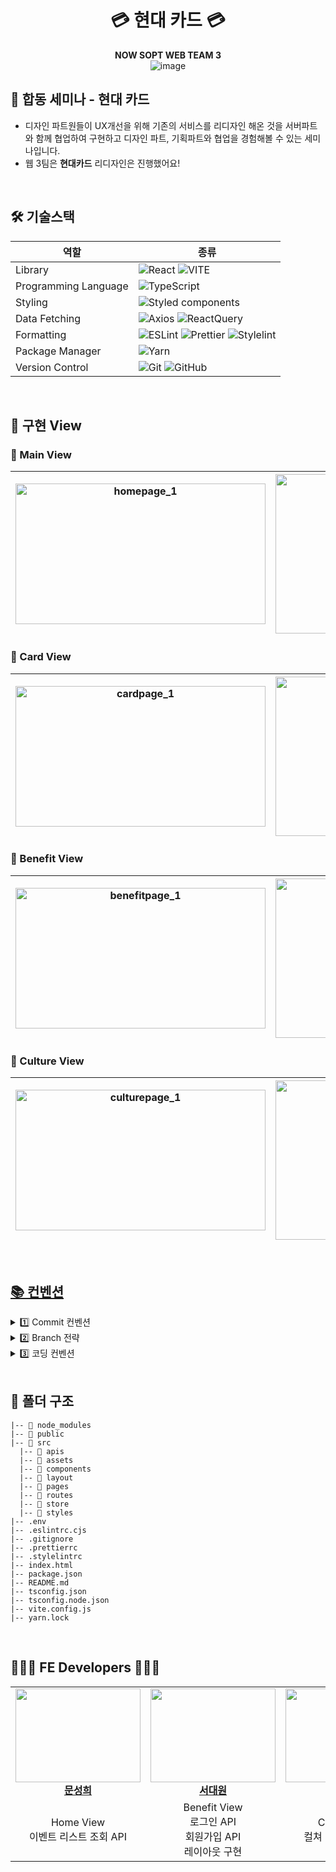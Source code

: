 <div align="center">

# 💳 현대 카드 💳

**NOW SOPT WEB TEAM 3**
<br />
![image](https://github.com/NOW-SOPT-CDSP-WEB3/client/assets/52481403/5e9928e6-e79c-442e-9ab8-85884103e08e)
</div>

## 📌 합동 세미나 - 현대 카드

- 디자인 파트원들이 UX개선을 위해 기존의 서비스를 리디자인 해온 것을 서버파트와 함께 협업하여 구현하고 디자인 파트, 기획파트와 협업을 경험해볼 수 있는 세미나입니다.
- 웹 3팀은 **현대카드** 리디자인은 진행했어요!

<br/>

<h2> 🛠 기술스택 </h2>

| 역할                 | 종류                                                                                                                                                                                                                                                                                                                          |
| -------------------- | ----------------------------------------------------------------------------------------------------------------------------------------------------------------------------------------------------------------------------------------------------------------------------------------------------------------------------- |
| Library              | ![React](https://img.shields.io/badge/React-61DAFB?style=for-the-badge&logo=React&logoColor=white) ![VITE](https://img.shields.io/badge/VITE-646CFF?style=for-the-badge&logo=Vite&logoColor=white)                                                                                                                            |
| Programming Language | ![TypeScript](https://img.shields.io/badge/TypeScript-3178C6.svg?style=for-the-badge&logo=TypeScript&logoColor=white)                                                                                                                                                                                                         |
| Styling              | ![Styled components](https://img.shields.io/badge/styled_components-DB7093?style=for-the-badge&logo=Styled-components&logoColor=white)                                                                                                                                                                                        |
| Data Fetching        | ![Axios](https://img.shields.io/badge/Axios-5A29E4?style=for-the-badge&logo=Axios&logoColor=white) ![ReactQuery](https://img.shields.io/badge/ReactQuery-FF4154?style=for-the-badge&logo=ReactQuery&logoColor=white)                                                                                                          |
| Formatting           | ![ESLint](https://img.shields.io/badge/ESLint-4B3263?style=for-the-badge&logo=eslint&logoColor=white) ![Prettier](https://img.shields.io/badge/Prettier-F7B93E?style=for-the-badge&logo=prettier&logoColor=white) ![Stylelint](https://img.shields.io/badge/stylelint-000?style=for-the-badge&logo=stylelint&logoColor=white) |
| Package Manager      | ![Yarn](https://img.shields.io/badge/Yarn-2C8EBB?style=for-the-badge&logo=yarn&logoColor=white)                                                                                                                                                                                                                               |
| Version Control      | ![Git](https://img.shields.io/badge/git-%23F05033.svg?style=for-the-badge&logo=git&logoColor=white) ![GitHub](https://img.shields.io/badge/github-%23121011.svg?style=for-the-badge&logo=github&logoColor=white)                                                                                                              |

<br />


## 🌳 구현 View
### 🌿 Main View

| <img width="400" height="225" alt="homepage_1" src="https://github.com/NOW-SOPT-CDSP-WEB3/client/assets/52481403/2b3bbb1f-ceae-4ff3-8549-fd170a8db774"> | <img width="400" height="255" alt="homepage_2" src="https://github.com/NOW-SOPT-CDSP-WEB3/client/assets/52481403/d6c8713b-da19-468f-9b51-3894c56c859e"> | 
| :---: | :---: |



### 🌿 Card View

| <img width="400" height="225" alt="cardpage_1" src="https://github.com/NOW-SOPT-CDSP-WEB3/client/assets/52481403/74b20fa0-cb5d-4d9e-8576-d2478fccce50" > | <img width="400" height="255" alt="cardpage_2" src="https://github.com/NOW-SOPT-CDSP-WEB3/client/assets/52481403/40620b0a-0d10-491e-8a97-782e084da329" > | 
| :---: | :---: |


### 🌿 Benefit View

| <img width="400" height="225" alt="benefitpage_1" src="https://github.com/NOW-SOPT-CDSP-WEB3/client/assets/52481403/8d485bd4-002d-4028-8ad6-a887f24ddfdc" > | <img width="400" height="255" alt="benefitpage_2" src="https://github.com/NOW-SOPT-CDSP-WEB3/client/assets/52481403/7c0adc59-508f-4706-adf3-806e850c2286"> | 
| :---: | :---: |



### 🌿 Culture View

| <img width="400" height="225" alt="culturepage_1" src="https://github.com/NOW-SOPT-CDSP-WEB3/client/assets/52481403/70746fe9-ccd3-4d24-9290-564738fe4f38"> | <img width="400" height="255" alt="homepage_2" src="https://github.com/NOW-SOPT-CDSP-WEB3/client/assets/52481403/ca106648-f343-47ec-814f-3bfcc7036afb"> | 
| :---: | :---: |

<br/>

## [📚 컨벤션](https://unnamedwritings.notion.site/4428b3ba2d4b48f4b5e9e0c1eac53535?pvs=4)

<details>
<summary>  1️⃣ Commit 컨벤션  </summary>

### commit 규칙

**키워드: 내용**

- **예시:**
  - `init: 초기 세팅`
  - `feat: 기능 개발`

<br/>

**Commit 메시지 종류 설명**


| 제목         | 내용                                                                 |
| ------------ | -------------------------------------------------------------------- |
| feat         | 새로운 기능을 추가할 경우                                            |
| style        | 기능에 영향을 주지 않는 커밋, 코드 순서, css 등의 포맷에 관한 커밋  |
| fix          | 버그를 고친 경우                                                    |
| refactor     | 프로덕션 코드 리팩토링                                              |
| docs         | 문서를 수정한 경우, 파일 삭제, 파일명 수정 등 ex) README.md          |
| chore        | 빌드 테스트 업데이트, 패키지 매니저를 설정하는 경우, 주석 추가, 자잘한 문서 수정 |
| code review  | 코드 리뷰 반영                                                      |
</details>


<details>
<summary> 2️⃣ Branch 전략 </summary>

### 브랜치 전략

`feat/#이슈번호/이슈이름`

### Git Branch

- **GitHub-Flow** 전략 + **develop**
- 브랜치 운영
  - `feat/#이슈번호/이슈이름` (camelCase): 기능을 개발하면서 각자가 사용한 브랜치
    - `main`: 완전히 안전하다고 판단되었을 때, 즉 배포가 가능한 최종 merge하는 브랜치
    - `develop`: 배포하기 전 개발 중일 때 각자의 브랜치에서 merge하는 브랜치 (default 브랜치)
      - `feat/#이슈번호/기능명`: feature 브랜치. 새로운 기능 개발. 개발이 완료되면 develop 브랜치로 병합
      - `fix/#이슈번호/기능명`: feature 브랜치 생성 후 버그가 생겼을 때 수정하는 브랜치
      - 그 외 `hotfix`, `release` 등은 사용 X

</details>

<details>
<summary> 3️⃣ 코딩 컨벤션 </summary>
<br/>
  
1. **변수명, 함수명을 고민을 우선적으로 하되, 주석이 필요한 경우는 어떤 역할을 하는지 다른 사람이 이해할 수 있도록 작성하자**
2. **해야 할 사항이 있다면 `// TODO:` 주석으로 표시하자**
3. **컴포넌트 파일의 확장자는 `.tsx`, `.jsx`로 정한다**
4. **컴포넌트와 일반 기능을 구현하는 함수 구분**
   - 컴포넌트: 일반 함수 `function`을 사용
     ```tsx
     // Bad
     const skrr = () => {
         return <div>skrr</div>
     }

     export default skrr

     // Good
     function skrr() {
         return <div>skrr</div>
     }

     export default skrr
     ```
   - 기능을 구현하는 함수: `const`를 사용
     ```tsx
     // Bad
     function handleskrr(number) {
         return number + 1
     }

     // Good
     const handleSkrr = (number) => {
         return number + 1
     }
     ```

     <br/>
     
5. **변수/함수명은 20자 미만, 주석으로 변수 설명**
   - 변수/함수명은 이해할 수 있을 정도로 고민
     ```tsx
     // Bad
     const isLoading = true;

     // Good
     const isUserDataLoading = true;
     ```
   - 대부분의 경우 `카멜 케이스`를 사용
     ```tsx
     // Bad
     const is_snake_case = 'Bad';

     // Good
     const camelCase = 'Good';
     ```
   - 상수는 영문 대문자 스네이크 표기법 사용
     ```tsx
     const SYMBOLIC_CONSTANT = 'value';
     ```
   - 클래스 생성자/생성자 함수는 대문자 카멜 케이스 사용
     ```tsx
     // 클래스
     class ClassName {}

     // 생성자 함수
     function Person() {}
     ```
   - URL, HTML 같은 대문자 약어는 그대로 사용
     ```tsx
     const parseHTML = () => {}
     const parseXML = () => {}
     ```

     <br/>
     
6. **이벤트 핸들러명은 `handle`로 시작**
   ```tsx
   // Good
   const handleClick = () => {}

   // Bad
   const clickHandler = () => {}
   const onClick = () => {}
   const onSubmit = () => {}
   const onClickHandler = () => {}

</details>


<br/>

<h2> 📁 폴더 구조 </h2>

```
|-- 📁 node_modules
|-- 📁 public
|-- 📁 src
  |-- 📁 apis
  |-- 📁 assets
  |-- 📁 components
  |-- 📁 layout
  |-- 📁 pages
  |-- 📁 routes
  |-- 📁 store
  |-- 📁 styles
|-- .env
|-- .eslintrc.cjs
|-- .gitignore
|-- .prettierrc
|-- .stylelintrc
|-- index.html
|-- package.json
|-- README.md
|-- tsconfig.json
|-- tsconfig.node.json
|-- vite.config.js
|-- yarn.lock
```
<br />


## 🧑🏻‍💻 FE Developers 👩🏻‍💻
<table align="center">
    <tr align="center"> 
    <td style="min-width: 150px;" background-color="white">
            <a href="https://github.com/seong-hui">
              <img src="https://github.com/NOW-SOPT-CDSP-WEB3/client/assets/52481403/1fa04cb3-e05c-4cc5-a4a6-feb84cffe2ac" width="200" height="150" style="object-fit :cover">
              <br />
              <b>문성희</b>
            </a> 
        </td>
        <td style="min-width: 150px;">
            <a href="https://github.com/suwonthugger">
              <img src="https://github.com/NOW-SOPT-CDSP-WEB3/client/assets/52481403/d4bd6428-7482-4106-8477-7c09f9e1f7f5" width="200" height="150" style="object-fit :cover">
              <br />
              <b>서대원</b>
            </a>
        </td>
        <td style="min-width: 150px;" background-color="white">
            <a href="https://github.com/yarimu">
              <img src="https://github.com/NOW-SOPT-CDSP-WEB3/client/assets/52481403/cc5f7a1a-ba99-44fd-9c3a-c5d94e7d8c79" width="200" height="150" style="object-fit :cover">
              <br />
              <b>이예림</b>
            </a> 
        </td>
        <td style="min-width: 150px;">
            <a href="https://github.com/cindy-chaewon">
              <img src="https://github.com/NOW-SOPT-CDSP-WEB3/client/assets/52481403/1043a90f-676a-4d89-bf63-a86d05f9e780" width="200" height="150" style="object-fit :cover">
              <br />
              <b>이채원</b>
            </a>
        </td>
    </tr>
    <tr align="center">
        <td>
            Home View<br />
           이벤트 리스트 조회 API
        </td>
        <td>
            Benefit View <br/>
            로그인 API <br />회원가입 API <br /> 레이아웃 구현
      </td>
        <td>
            Culture View <br />
            컬쳐 리스트 조회 API 
        </td>
        <td>
            Card View<br />
           전체 카드 조회 API <br />카드 북마크 API<br />카드 필터링 조회 API
        </td>
    </tr>

</table>

